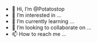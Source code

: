 - 👋 Hi, I’m @Potatostop
- 👀 I’m interested in ...
- 🌱 I’m currently learning ...
- 💞️ I’m looking to collaborate on ...
- 📫 How to reach me ...

<!---
Potatostop/Potatostop is a ✨ special ✨ repository because its `README.md` (this file) appears on your GitHub profile.
You can click the Preview link to take a look at your changes.
--->
